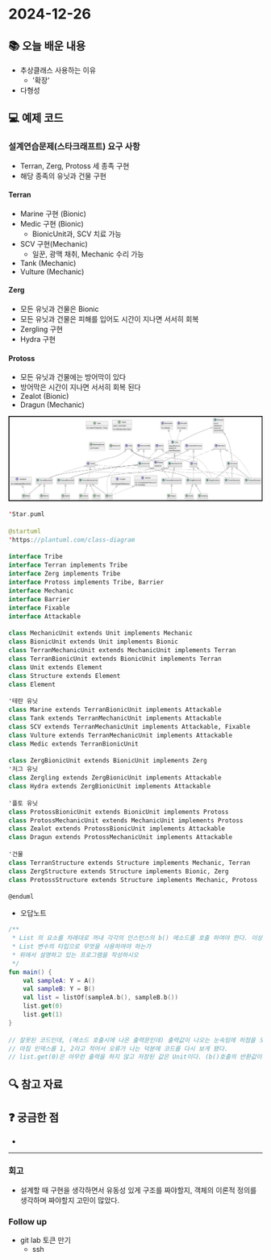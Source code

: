 # 2024-12-26

## 📚 오늘 배운 내용
- 추상클래스 사용하는 이유
  - '확장'
- 다형성

## 💻 예제 코드
<!-- 실습한 코드나 예제를 추가 -->

### 설계연습문제(스타크래프트) 요구 사항
- Terran, Zerg, Protoss 세 종족 구현
- 해당 종족의 유닛과 건물 구현
#### Terran
- Marine 구현 (Bionic)
- Medic 구현 (Bionic)
  - BionicUnit과, SCV 치료 가능
- SCV 구현(Mechanic)
  - 일꾼, 광맥 채취, Mechanic 수리 가능
- Tank (Mechanic)
- Vulture (Mechanic)
#### Zerg
- 모든 유닛과 건물은 Bionic
- 모든 유닛과 건물은 피해를 입어도 시간이 지나면 서서히 회복
- Zergling 구현
- Hydra 구현
#### Protoss
- 모든 유닛과 건물에는 방어막이 있다
- 방어막은 시간이 지나면 서서히 회복 된다
- Zealot (Bionic)
- Dragun (Mechanic)

![img.png](img.png)

```kotlin
'Star.puml

@startuml
'https://plantuml.com/class-diagram

interface Tribe
interface Terran implements Tribe
interface Zerg implements Tribe
interface Protoss implements Tribe, Barrier
interface Mechanic
interface Barrier
interface Fixable
interface Attackable

class MechanicUnit extends Unit implements Mechanic
class BionicUnit extends Unit implements Bionic
class TerranMechanicUnit extends MechanicUnit implements Terran
class TerranBionicUnit extends BionicUnit implements Terran
class Unit extends Element
class Structure extends Element
class Element

'테란 유닛
class Marine extends TerranBionicUnit implements Attackable
class Tank extends TerranMechanicUnit implements Attackable
class SCV extends TerranMechanicUnit implements Attackable, Fixable
class Vulture extends TerranMechanicUnit implements Attackable
class Medic extends TerranBionicUnit

class ZergBionicUnit extends BionicUnit implements Zerg
'저그 유닛
class Zergling extends ZergBionicUnit implements Attackable
class Hydra extends ZergBionicUnit implements Attackable

'플토 유닛
class ProtossBionicUnit extends BionicUnit implements Protoss
class ProtossMechanicUnit extends MechanicUnit implements Protoss
class Zealot extends ProtossBionicUnit implements Attackable
class Dragun extends ProtossMechanicUnit implements Attackable

'건물
class TerranStructure extends Structure implements Mechanic, Terran
class ZergStructure extends Structure implements Bionic, Zerg
class ProtossStructure extends Structure implements Mechanic, Protoss

@enduml

```

- 오답노트
```kotlin
/**
 * List 의 요소를 차례대로 꺼내 각각의 인스턴스의 b() 메소드를 호출 하여야 한다. 이상을 전제로 다음 물음에 답하시오.
 * List 변수의 타입으로 무엇을 사용하여야 하는가
 * 위에서 설명하고 있는 프로그램을 작성하시오
 */
fun main() {
    val sampleA: Y = A()
    val sampleB: Y = B()
    val list = listOf(sampleA.b(), sampleB.b())
    list.get(0)
    list.get(1)
}

// 잘못된 코드인데, (메소드 호출시에 나온 출력문인데) 출력값이 나오는 눈속임에 허점을 모를 뻔 했다.
// 마침 인덱스를 1, 2라고 적어서 오류가 나는 덕분에 코드를 다시 보게 됐다.
// list.get(0)은 아무런 출력을 하지 않고 저장된 값은 Unit이다. (b()호출의 반환값이 Unit)
```

## 🔍 참고 자료

## ❓ 궁금한 점

- 

---

### 회고

- 설계할 때 구현을 생각하면서 유동성 있게 구조를 짜야할지, 객체의 이론적 정의를 생각하며 짜야할지 고민이 많았다.

### Follow up

- git lab 토큰 만기
  - ssh